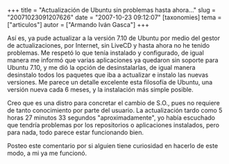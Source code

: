 +++
title = "Actualización de Ubuntu sin problemas hasta ahora..."
slug = "20071023091207626"
date = "2007-10-23 09:12:07"
[taxonomies]
tema = ["articulos"]
autor = ["Armando Iván Gasca"]
+++

Así es, ya pude actualizar a la versión 7.10 de Ubuntu por medio del
gestor de actualizaciones, por Internet, sin LiveCD y hasta ahora no he
tenido problemas. Me respetó lo que tenía instalado y configurado, de
igual manera me informó que varias aplicaciones ya quedaron sin soporte
para Ubuntu 7.10, y me dió la opción de desinstalarlas, de igual manera
desinstalo todos los paquetes que iba a actualizar e instalo las nuevas
versiones. Me parece un detalle excelente esta filosofía de Ubuntu, una
versión nueva cada 6 meses, y la instalación más simple posible.

Creo que es una distro para concretar el cambio de S.O., pues no
requiere de tanto conocimiento por parte del usuario. La actualización
tardo como 5 horas 27 minutos 33 segundos "aproximadamente", yo había
escuchado que tendría problemas por los repositorios o aplicaciones
instalados, pero para nada, todo parece estar funcionando bien.

Posteo este comentario por si alguien tiene curiosidad en hacerlo de
este modo, a mi ya me funcionó.

